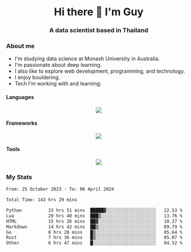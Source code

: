 <h1 align="center">Hi there 👋 I'm Guy</h1>
<h3 align="center">A data scientist based in Thailand</h3>

### About me

- I'm studying data science at Monash University in Australia.
- I'm passionate about deep learning.
- I also like to explore web development, programming, and technology.
- I enjoy bouldering.
- Tech I'm working with and learning:

#### Languages

<div align="center">
    <img src="https://skillicons.dev/icons?i=py,ts,js,html,css,rust,go" />
</div>

#### Frameworks

<div align="center">
    <img src="https://skillicons.dev/icons?i=pytorch,tensorflow,fastapi,react" /><br>
</div>

#### Tools

<div align="center">
    <img src="https://skillicons.dev/icons?i=postgres,redis,docker" /><br>
</div>

### My Stats

<!--START_SECTION:waka-->

```txt
From: 25 October 2023 - To: 06 April 2024

Total Time: 143 hrs 29 mins

Python          33 hrs 51 mins  █████▓░░░░░░░░░░░░░░░░░░░   22.53 %
Lua             20 hrs 40 mins  ███▒░░░░░░░░░░░░░░░░░░░░░   13.76 %
HTML            15 hrs 26 mins  ██▓░░░░░░░░░░░░░░░░░░░░░░   10.27 %
Markdown        14 hrs 42 mins  ██▒░░░░░░░░░░░░░░░░░░░░░░   09.79 %
Go              8 hrs 28 mins   █▒░░░░░░░░░░░░░░░░░░░░░░░   05.64 %
Rust            7 hrs 36 mins   █▒░░░░░░░░░░░░░░░░░░░░░░░   05.07 %
Other           6 hrs 47 mins   █░░░░░░░░░░░░░░░░░░░░░░░░   04.52 %
```

<!--END_SECTION:waka-->
